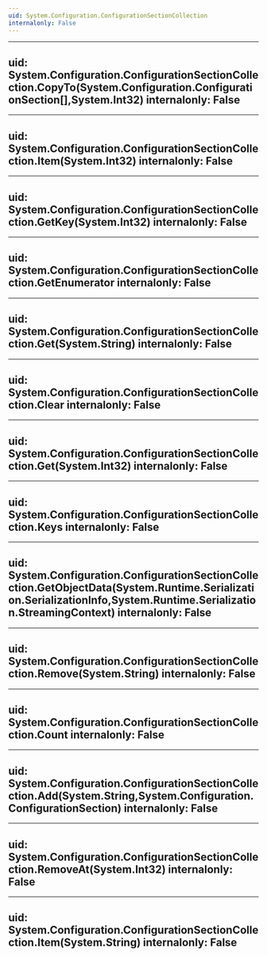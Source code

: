 ```yaml
---
uid: System.Configuration.ConfigurationSectionCollection
internalonly: False
---
```


---
uid: System.Configuration.ConfigurationSectionCollection.CopyTo(System.Configuration.ConfigurationSection[],System.Int32)
internalonly: False
---

---
uid: System.Configuration.ConfigurationSectionCollection.Item(System.Int32)
internalonly: False
---

---
uid: System.Configuration.ConfigurationSectionCollection.GetKey(System.Int32)
internalonly: False
---

---
uid: System.Configuration.ConfigurationSectionCollection.GetEnumerator
internalonly: False
---

---
uid: System.Configuration.ConfigurationSectionCollection.Get(System.String)
internalonly: False
---

---
uid: System.Configuration.ConfigurationSectionCollection.Clear
internalonly: False
---

---
uid: System.Configuration.ConfigurationSectionCollection.Get(System.Int32)
internalonly: False
---

---
uid: System.Configuration.ConfigurationSectionCollection.Keys
internalonly: False
---

---
uid: System.Configuration.ConfigurationSectionCollection.GetObjectData(System.Runtime.Serialization.SerializationInfo,System.Runtime.Serialization.StreamingContext)
internalonly: False
---

---
uid: System.Configuration.ConfigurationSectionCollection.Remove(System.String)
internalonly: False
---

---
uid: System.Configuration.ConfigurationSectionCollection.Count
internalonly: False
---

---
uid: System.Configuration.ConfigurationSectionCollection.Add(System.String,System.Configuration.ConfigurationSection)
internalonly: False
---

---
uid: System.Configuration.ConfigurationSectionCollection.RemoveAt(System.Int32)
internalonly: False
---

---
uid: System.Configuration.ConfigurationSectionCollection.Item(System.String)
internalonly: False
---
